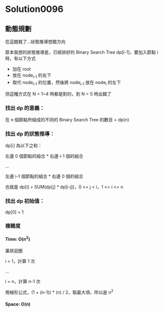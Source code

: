 # Solution0096

## 動態規劃

在這題栽了...狀態推導想錯方向

原本我想的狀態推導是，已經排好的 Binary Search Tree dp[i-1]，要加入節點 i 時，有以下方式
- 加在 root
- 放在 node<sub>i-1</sub> 的右下
- 取代 node<sub>i-1</sub> 的位置，然後將 node<sub>i-1</sub> 放在 node<sub>i</sub> 的左下

但這種方式在 N = 1~4 時都是對的，到 N = 5 時出錯了

### 找出 dp 的意義：
在 n 個節點所組成的不同的 Binary Search Tree 的數目 = dp(n)

### 找出 dp 的狀態推導：
dp[i] 為以下之和：

左邊 0 個節點的組合 * 右邊 i-1 個的組合

...

左邊 i-1 個節點的組合 * 右邊 0 個的組合

也就是 dp[i] = SUM(dp[j] * dp[i-j])，0 <= j < i，1 <= i <= n
  
### 找出 dp 初始值：
dp[0] = 1

### 複雜度

#### Time: O(n<sup>2</sup>)

巢狀迴圈

i = 1，計算 1 次

...

i = n，計算 n-1 次

用梯形公式，(1 + (n-1)) * (n) / 2，取最大項，所以是 n<sup>2</sup>

#### Space: O(n)